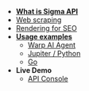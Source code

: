 <!-- docs/_sidebar.md -->
- [**What is Sigma API**](/getting_started)
- [Web scraping](/web_scraping)
- [Rendering for SEO](/rendering_seo)
- [**Usage examples**](/usage_examples)
  - [Warp AI Agent ](/with_warp)
  - [Jupiter / Python](/jupiter_python)
  - [Go](/golang)
- **Live Demo**
  - [API Console](https://demo.sigmaapi.com/)